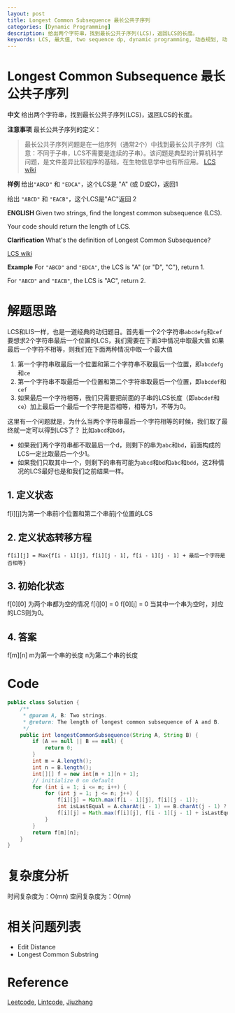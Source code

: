 ```yaml
---
layout: post
title: Longest Common Subsequence 最长公共子序列
categories: [Dynamic Programming]
description: 给出两个字符串，找到最长公共子序列(LCS)，返回LCS的长度。
keywords: LCS, 最大值, two sequence dp, dynamic programming, 动态规划, 动归
---
```


# Longest Common Subsequence 最长公共子序列
**中文**
给出两个字符串，找到最长公共子序列(LCS)，返回LCS的长度。

**注意事项**
最长公共子序列的定义：

>最长公共子序列问题是在一组序列（通常2个）中找到最长公共子序列（注意：不同于子串，LCS不需要是连续的子串）。该问题是典型的计算机科学问题，是文件差异比较程序的基础，在生物信息学中也有所应用。
[LCS wiki](https://en.wikipedia.org/wiki/Longest_common_subsequence_problem)

**样例**
给出`"ABCD"` 和 `"EDCA"`，这个LCS是 "A" (或 D或C)，返回1

给出 `"ABCD"` 和 `"EACB"`，这个LCS是"AC"返回 2

**ENGLISH**
Given two strings, find the longest common subsequence (LCS).

Your code should return the length of LCS.

**Clarification**
What's the definition of Longest Common Subsequence?

[LCS wiki](https://en.wikipedia.org/wiki/Longest_common_subsequence_problem)

**Example**
For `"ABCD"` and `"EDCA"`, the LCS is "A" (or "D", "C"), return 1.

For `"ABCD"` and `"EACB"`, the LCS is "AC", return 2.



# 解题思路
LCS和LIS一样，也是一道经典的动归题目。首先看一个2个字符串`abcdefg`和`cef`
要想求2个字符串最后一个位置的LCS，我们需要在下面3中情况中取最大值
如果最后一个字符不相等，则我们在下面两种情况中取一个最大值

1. 第一个字符串取最后一个位置和第二个字符串不取最后一个位置，即`abcdefg`和`ce`
2. 第一个字符串不取最后一个位置和第二个字符串取最后一个位置，即`abcdef`和`cef`
3. 如果最后一个字符相等，我们只需要把前面的子串的LCS长度（即`abcdef`和`ce`）加上最后一个最后一个字符是否相等，相等为1，不等为0。

这里有一个问题就是，为什么当两个字符串最后一个字符相等的时候，我们取了最终就一定可以得到LCS了？
比如`abcd`和`bdd`，

* 如果我们两个字符串都不取最后一个d，则剩下的串为`abc`和`bd`，前面构成的LCS一定比取最后一个少1。
* 如果我们只取其中一个，则剩下的串有可能为`abcd`和`bd`和`abc`和`bdd`，这2种情况的LCS最好也是和我们之前结果一样。

## 1. 定义状态
f[i][j]为第一个串前i个位置和第二个串前j个位置的LCS

## 2. 定义状态转移方程
```
f[i][j] = Max{f[i - 1][j], f[i][j - 1], f[i - 1][j - 1] + 最后一个字符是否相等} 
```

## 3. 初始化状态
f[0][0] 为两个串都为空的情况
f[i][0] = 0
f[0][j] = 0
当其中一个串为空时，对应的LCS则为0。

## 4. 答案
f[m][n]
m为第一个串的长度
n为第二个串的长度

# Code
```java
public class Solution {
    /**
     * @param A, B: Two strings.
     * @return: The length of longest common subsequence of A and B.
     */
    public int longestCommonSubsequence(String A, String B) {
        if (A == null || B == null) {
            return 0;
        }
        int m = A.length();
        int n = B.length();
        int[][] f = new int[m + 1][n + 1];
        // initialize 0 on default
        for (int i = 1; i <= m; i++) {
            for (int j = 1; j <= n; j++) {
                f[i][j] = Math.max(f[i - 1][j], f[i][j - 1]);
                int isLastEqual = A.charAt(i - 1) == B.charAt(j - 1) ? 1 : 0;
                f[i][j] = Math.max(f[i][j], f[i - 1][j - 1] + isLastEqual);
            }
        }
        return f[m][n];
    }
}
```

# 复杂度分析
时间复杂度为：O(mn)
空间复杂度为：O(mn)


# 相关问题列表 
* Edit Distance
* Longest Common Substring

# Reference 
[Leetcode](https://leetcode.com/), [Lintcode](http://www.lintcode.com/), [Jiuzhang](www.jiuzhang.com)
